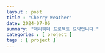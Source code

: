 ```yaml
---
layout : post
title : "Cherry Weather"
date: 2024-07-06
summary: "체리웨더 프로젝트 요약입니다."
categories : [ project ]
tags : [ project ]
---
```


